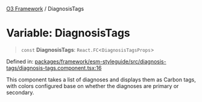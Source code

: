 [O3 Framework](../API.md) / DiagnosisTags

# Variable: DiagnosisTags

> `const` **DiagnosisTags**: `React.FC`\<`DiagnosisTagsProps`\>

Defined in: [packages/framework/esm-styleguide/src/diagnosis-tags/diagnosis-tags.component.tsx:16](https://github.com/openmrs/openmrs-esm-core/blob/85cde3ce59cd3d29230c98040a3f53525e808725/packages/framework/esm-styleguide/src/diagnosis-tags/diagnosis-tags.component.tsx#L16)

This component takes a list of diagnoses and displays them as
Carbon tags, with colors configured base on whether the diagnoses are primary
or secondary.
